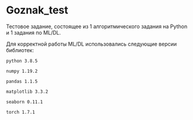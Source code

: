 # Goznak_test

Тестовое задание, состоящее из 1 алгоритмического задания на Python и 1 задания по ML/DL.


Для корректной работы ML/DL использовались следующие версии библиотек:
  
    python 3.8.5
    
    numpy 1.19.2
  
    pandas 1.1.5
  
    matplotlib 3.3.2
  
    seaborn 0.11.1
  
    torch 1.7.1
